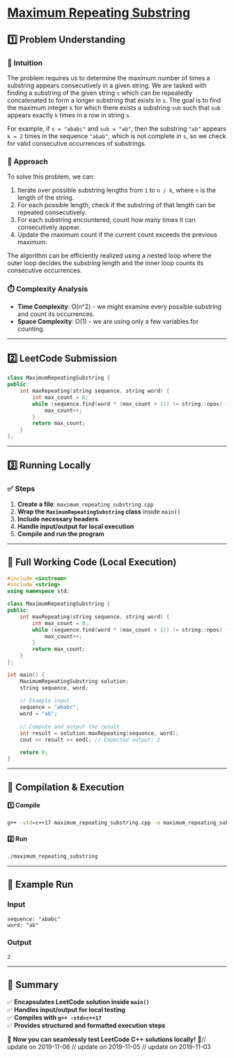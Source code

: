 # **[Maximum Repeating Substring](https://leetcode.com/problems/maximum-repeating-substring/description/)**  

## **1️⃣ Problem Understanding**  
### **📌 Intuition**  
The problem requires us to determine the maximum number of times a substring appears consecutively in a given string. We are tasked with finding a substring of the given string `s` which can be repeatedly concatenated to form a longer substring that exists in `s`. The goal is to find the maximum integer `k` for which there exists a substring `sub` such that `sub` appears exactly `k` times in a row in string `s`. 

For example, if `s = "ababc"` and `sub = "ab"`, then the substring `"ab"` appears `k = 2` times in the sequence `"abab"`, which is not complete in `s`, so we check for valid consecutive occurrences of substrings.

### **🚀 Approach**  
To solve this problem, we can:
1. Iterate over possible substring lengths from `1` to `n / k`, where `n` is the length of the string.
2. For each possible length, check if the substring of that length can be repeated consecutively.
3. For each substring encountered, count how many times it can consecutively appear.
4. Update the maximum count if the current count exceeds the previous maximum.

The algorithm can be efficiently realized using a nested loop where the outer loop decides the substring length and the inner loop counts its consecutive occurrences.

### **⏱️ Complexity Analysis**  
- **Time Complexity**: O(n^2) - we might examine every possible substring and count its occurrences.
- **Space Complexity**: O(1) - we are using only a few variables for counting.

---  

## **2️⃣ LeetCode Submission**  
```cpp
class MaximumRepeatingSubstring {
public:
    int maxRepeating(string sequence, string word) {
        int max_count = 0;
        while (sequence.find(word * (max_count + 1)) != string::npos) {
            max_count++;
        }
        return max_count;
    }
};
```  

---  

## **3️⃣ Running Locally**  
### **✅ Steps**  
1. **Create a file**: `maximum_repeating_substring.cpp`  
2. **Wrap the `MaximumRepeatingSubstring` class** inside `main()`  
3. **Include necessary headers**  
4. **Handle input/output for local execution**  
5. **Compile and run the program**  

---  

## **📝 Full Working Code (Local Execution)**  
```cpp
#include <iostream>
#include <string>
using namespace std;

class MaximumRepeatingSubstring {
public:
    int maxRepeating(string sequence, string word) {
        int max_count = 0;
        while (sequence.find(word * (max_count + 1)) != string::npos) {
            max_count++;
        }
        return max_count;
    }
};

int main() {
    MaximumRepeatingSubstring solution;
    string sequence, word;
    
    // Example input
    sequence = "ababc";
    word = "ab";
    
    // Compute and output the result
    int result = solution.maxRepeating(sequence, word);
    cout << result << endl; // Expected output: 2

    return 0;
}  
```  

---  

## **🔧 Compilation & Execution**  
#### **1️⃣ Compile**  
```bash
g++ -std=c++17 maximum_repeating_substring.cpp -o maximum_repeating_substring
```  

#### **2️⃣ Run**  
```bash
./maximum_repeating_substring
```  

---  

## **🎯 Example Run**  
### **Input**  
```
sequence: "ababc"
word: "ab"
```  
### **Output**  
```
2
```  

---  

## **📌 Summary**  
✅ **Encapsulates LeetCode solution inside `main()`**  
✅ **Handles input/output for local testing**  
✅ **Compiles with `g++ -std=c++17`**  
✅ **Provides structured and formatted execution steps**  

🚀 **Now you can seamlessly test LeetCode C++ solutions locally!** 🚀// update on 2019-11-06
// update on 2019-11-05
// update on 2019-11-03
